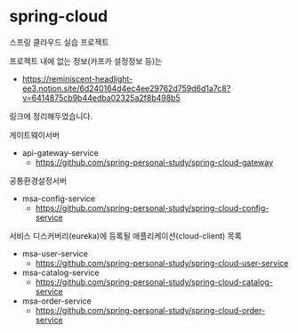 # spring-cloud
스프링 클라우드 실습 프로젝트

프로젝트 내에 없는 정보(카프카 설정정보 등)는 
- https://reminiscent-headlight-ee3.notion.site/6d240164d4ec4ee29762d759d6d1a7c8?v=6414875cb9b44edba02325a2f8b498b5

링크에 정리해두었습니다.


게이트웨이서버
- api-gateway-service
  - https://github.com/spring-personal-study/spring-cloud-gateway


공통환경설정서버
- msa-config-service
  - https://github.com/spring-personal-study/spring-cloud-config-service


서비스 디스커버리(eureka)에 등록될 애플리케이션(cloud-client) 목록
- msa-user-service
  - https://github.com/spring-personal-study/spring-cloud-user-service
- msa-catalog-service
  - https://github.com/spring-personal-study/spring-cloud-catalog-service
- msa-order-service
  - https://github.com/spring-personal-study/spring-cloud-order-service
